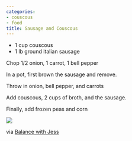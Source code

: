 ```yaml
---
categories:
- couscous
- food
title: Sausage and Couscous
---
```




- 1 cup couscous
- 1 lb ground italian sausage

Chop 1/2 onion, 1 carrot, 1 bell pepper


In a pot, first brown the sausage and remove.

Throw in onion, bell pepper, and carrots

Add couscous, 2 cups of broth, and the sausage.

Finally, add frozen peas and corn

![](https://balancewithjess.com/wp-content/uploads/2021/04/Sausage-Couscous-3.jpg)


via [Balance with Jess](https://balancewithjess.com/one-pot-sausage-and-couscous/#recipe)